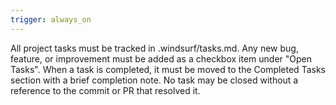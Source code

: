 ```yaml
---
trigger: always_on
---
```


All project tasks must be tracked in .windsurf/tasks.md. Any new bug, feature, or improvement must be added as a checkbox item under "Open Tasks". When a task is completed, it must be moved to the Completed Tasks section with a brief completion note. No task may be closed without a reference to the commit or PR that resolved it.